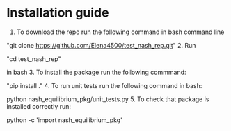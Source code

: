 # Installation guide
1. To download the repo run the following command in bash command line  

"git clone https://github.com/Elena4500/test_nash_rep.git"
2. Run 

"cd test_nash_rep" 

in bash
3. To install the package run the following commmand:

"pip install ."
4. To run unit tests run the following command in bash:

python nash_equilibrium_pkg/unit_tests.py
5. To check that package is installed correctly run:

python -c 'import nash_equilibrium_pkg'
